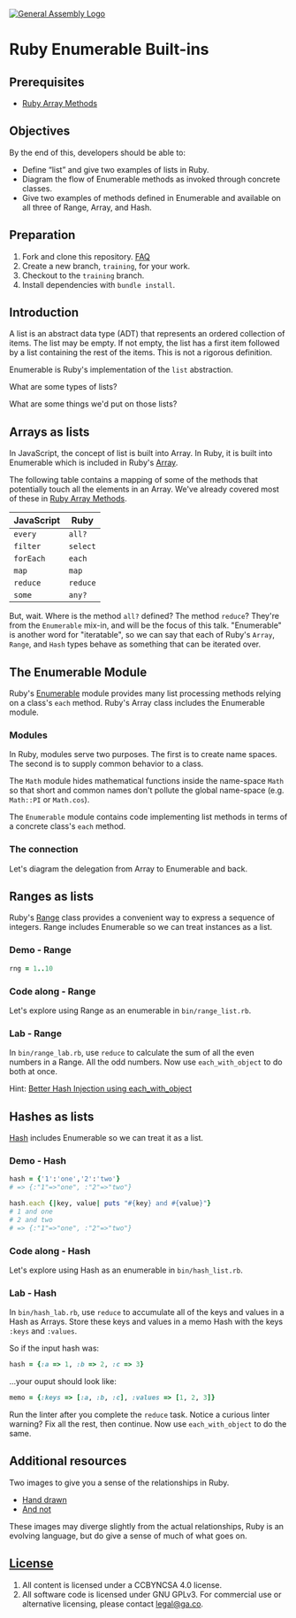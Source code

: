 [![General Assembly Logo](https://camo.githubusercontent.com/1a91b05b8f4d44b5bbfb83abac2b0996d8e26c92/687474703a2f2f692e696d6775722e636f6d2f6b6538555354712e706e67)](https://generalassemb.ly/education/web-development-immersive)

# Ruby Enumerable Built-ins

## Prerequisites

- [Ruby Array Methods](https://git.generalassemb.ly/ga-wdi-boston/ruby-array-methods)

## Objectives

By the end of this, developers should be able to:

- Define “list” and give two examples of lists in Ruby.
- Diagram the flow of Enumerable methods as invoked through concrete classes.
- Give two examples of methods defined in Enumerable and available on all
  three of Range, Array, and Hash.

## Preparation

1. Fork and clone this repository.
 [FAQ](https://git.generalassemb.ly/ga-wdi-boston/meta/wiki/ForkAndClone)
1. Create a new branch, `training`, for your work.
1. Checkout to the `training` branch.
1. Install dependencies with `bundle install`.

## Introduction

A list is an abstract data type (ADT) that represents an ordered collection of
items. The list may be empty.  If not empty, the list has a first item followed
by a list containing the rest of the items. This is not a rigorous definition.

Enumerable is Ruby's implementation of the `list` abstraction.

What are some types of lists?

What are some things we'd put on those lists?

## Arrays as lists

In JavaScript, the concept of list is built into Array. In Ruby, it is built
into Enumerable which is included in Ruby's
[Array](https://ruby-doc.org/core-2.5.0/Array.html).

The following table contains a mapping of some of the methods that potentially
touch all the elements in an Array. We've already covered most of these in
[Ruby Array Methods](https://git.generalassemb.ly/ga-wdi-boston/ruby-array-methods).

| JavaScript | Ruby     |
| ---------- | ----     |
| `every`    | `all?`   |
| `filter`   | `select` |
| `forEach`  | `each`   |
| `map`      | `map`    |
| `reduce`   | `reduce` |
| `some`     | `any?`   |

But, wait. Where is the method `all?` defined? The method `reduce`? They're
from the `Enumerable` mix-in, and will be the focus of this talk. "Enumerable"
is another word for "iteratable", so we can say that each of Ruby's `Array`,
`Range`, and `Hash` types behave as something that can be iterated over.

## The Enumerable Module

Ruby's [Enumerable](https://ruby-doc.org/core-2.5.0/Enumerable.html) module
provides many list processing methods relying on a class's `each` method.
Ruby's Array class includes the Enumerable module.

### Modules

In Ruby, modules serve two purposes.  The first is to create name spaces. The
second is to supply common behavior to a class.

The `Math` module hides mathematical functions inside the name-space `Math` so
that short and common names don't pollute the global name-space (e.g.
`Math::PI` or `Math.cos`).

The `Enumerable` module contains code implementing list methods in terms of a
concrete class's `each` method.

### The connection

Let's diagram the delegation from Array to Enumerable and back.

## Ranges as lists

Ruby's [Range](https://ruby-doc.org/core-2.5.0/Range.html) class provides a
convenient way to express a sequence of integers. Range includes Enumerable so
we can treat instances as a list.

### Demo - Range

```ruby
rng = 1..10
```

### Code along - Range

Let's explore using Range as an enumerable in `bin/range_list.rb`.

### Lab - Range

In `bin/range_lab.rb`, use `reduce` to calculate the sum of all the even
numbers in a Range. All the odd numbers.  Now use `each_with_object` to do both
at once.

Hint: [Better Hash Injection using
each_with_object](https://technology.customink.com/blog/2014/10/14/better-hash-injection-using-each-with-object/)

## Hashes as lists

[Hash](https://ruby-doc.org/core-2.5.0/Hash.html) includes Enumerable so we can
treat it as a list.

### Demo - Hash

```ruby
hash = {'1':'one','2':'two'}
# => {:"1"=>"one", :"2"=>"two"}

hash.each {|key, value| puts "#{key} and #{value}"}
# 1 and one
# 2 and two
# => {:"1"=>"one", :"2"=>"two"}
```

### Code along - Hash

Let's explore using Hash as an enumerable in `bin/hash_list.rb`.

### Lab - Hash

In `bin/hash_lab.rb`, use `reduce` to accumulate all of the keys and values in
a Hash as Arrays. Store these keys and values in a memo Hash with the keys
`:keys` and `:values`.

So if the input hash was:

```ruby
hash = {:a => 1, :b => 2, :c => 3}
```

...your ouput should look like:

```ruby
memo = {:keys => [:a, :b, :c], :values => [1, 2, 3]}
```

Run the linter after you complete the `reduce` task. Notice a curious linter
warning? Fix all the rest, then continue. Now use `each_with_object` to do the
same.

## Additional resources

Two images to give you a sense of the relationships in Ruby.

- [Hand drawn](https://farm6.staticflickr.com/5443/10075536704_84aa13676a_o.jpg)
- [And not](https://i.stack.imgur.com/1taqB.png)

These images may diverge slightly from the actual relationships, Ruby is an
evolving language, but do give a sense of much of what goes on.

## [License](LICENSE)

1. All content is licensed under a CC­BY­NC­SA 4.0 license.
1. All software code is licensed under GNU GPLv3. For commercial use or
    alternative licensing, please contact legal@ga.co.
